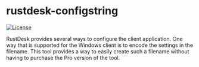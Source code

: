 # rustdesk-configstring

[![License](https://img.shields.io/badge/License-MIT-blue.svg)](https://opensource.org/licenses/MIT)

RustDesk provides several ways to configure the client application. One way that is supported for the Windows client is to encode the settings in the filename. This tool provides a way to easily create such a filename without having to purchase the Pro version of the tool.